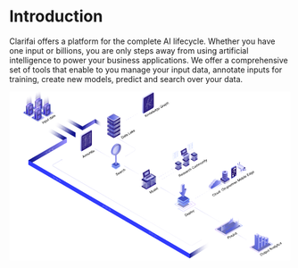 # Introduction

Clarifai offers a platform for the complete AI lifecycle. Whether you have one input or billions, you are only steps away from using artificial intelligence to power your business applications. We offer a comprehensive set of tools that enable to you manage your input data, annotate inputs for training, create new models, predict and search over your data.

![](.gitbook/assets/platform_diagram%20%282%29%20%282%29%20%282%29%20%282%29%20%282%29.jpg)

